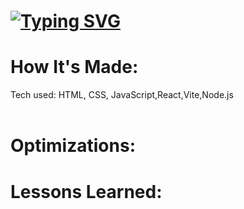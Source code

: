 
<div id="header" >
 <h1  class="heading-element" dir="auto"</h1>
<a href="https://git.io/typing-svg"><img src="https://readme-typing-svg.herokuapp.com?font=Fira+Code&weight=800&size=30&duration=4000&pause=1000&color=34F700&center=true&vCenter=true&width=438&lines=%F0%9F%9A%A7Under+Constructing%F0%9F%9A%A7" alt="Typing SVG" /></a>

</div>

<div id="header" >
 <h1 class="heading-element" dir="auto">How It's Made:</h1>
 Tech used: HTML, CSS, JavaScript,React,Vite,Node.js <br/><br/>
</div>

<div id="header" >
 <h1 class="heading-element" dir="auto">Optimizations:</h1>
 
</div>

<div id="header">
 <h1 class="heading-element" dir="auto">Lessons Learned:</h1>

</div>
